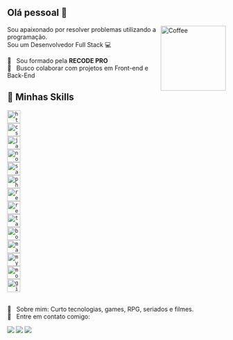 ## Olá pessoal 👋
<img src="https://i.ibb.co/vJQ7p5c/tea-S.png" min-width="150px" max-width="150px" width="150px" align="right" alt="Coffee">

Sou apaixonado por resolver problemas utilizando a programação.<br/>
Sou um Desenvolvedor Full Stack :computer:

 :rocket:  &nbsp; Sou formado pela **RECODE PRO**
 <br/> :blue_heart: &nbsp; Busco colaborar com projetos em Front-end e Back-End 
 
 ## 🚀 Minhas Skills
 <code><img height="30" src="https://img.shields.io/badge/HTML5-E34F26?style=for-the-badge&logo=html5&logoColor=white" alt="html"/>
 <img height="30" src="https://img.shields.io/badge/CSS3-1572B6?style=for-the-badge&logo=css3&logoColor=white" alt="css"/>
 <img height="30" src="https://img.shields.io/badge/JavaScript-F7DF1E?style=for-the-badge&logo=javascript&logoColor=black" alt="javascript"/>
 <img height="30" src="https://img.shields.io/badge/Node.js-43853D?style=for-the-badge&logo=node.js&logoColor=white" alt="node js"/>
 <img height="30" src="https://img.shields.io/badge/Sass-CC6699?style=for-the-badge&logo=sass&logoColor=white" alt="sass"/>
 <img height="30" src="https://img.shields.io/badge/PHP-777BB4?style=for-the-badge&logo=php&logoColor=white" alt="php"/>
 <img height="30" src="https://img.shields.io/badge/React-20232A?style=for-the-badge&logo=react&logoColor=61DAFB" alt="react js"/>
 <img height="30" src="https://img.shields.io/badge/React_Native-20232A?style=for-the-badge&logo=react&logoColor=61DAFB" alt="react native"/>
 <img height="30" src="https://img.shields.io/badge/Tailwind_CSS-38B2AC?style=for-the-badge&logo=tailwind-css&logoColor=white" alt="tailwind"/>
 <img height="30" src="https://img.shields.io/badge/Bootstrap-563D7C?style=for-the-badge&logo=bootstrap&logoColor=white" alt="bootstrap"/>
 <img height="30" src="https://img.shields.io/badge/Material--UI-0081CB?style=for-the-badge&logo=material-ui&logoColor=white" alt="material ui"/>
 <img height="30" src="https://img.shields.io/badge/MySQL-00000F?style=for-the-badge&logo=mysql&logoColor=white" alt="mysql"/>
 <img height="30" src="https://img.shields.io/badge/MongoDB-4EA94B?style=for-the-badge&logo=mongodb&logoColor=white" alt="mongodb"/>
 <img height="30" src="https://img.shields.io/badge/Git-F05032?style=for-the-badge&logo=git&logoColor=white" alt="git"/></code>
 
 <br/> 💬  &nbsp; Sobre mim: Curto tecnologias, games, RPG, seriados e filmes.
 <br/> :email: &nbsp; Entre em contato comigo:  
 <p align="left">
  <a href="https://www.linkedin.com/in/alexsandro-sm-1q84/" alt="Linkedin" target="_blank">
  <img src="https://img.shields.io/badge/LinkedIn-0077B5?style=for-the-badge&logo=linkedin&logoColor=white" /></a>
 
  <a href="mail:lexordnas@outlook.com" alt="Outlook">
  <img src="https://img.shields.io/badge/Microsoft_Outlook-0078D4?style=for-the-badge&logo=microsoft-outlook&logoColor=white" /></a>

  <a href="https://api.whatsapp.com/send?1=pt_BR&phone=5511969526115" alt="WhatsApp">
  <img src="https://img.shields.io/badge/WhatsApp-25D366?style=for-the-badge&logo=whatsapp&logoColor=white"/></a>
</p>  
